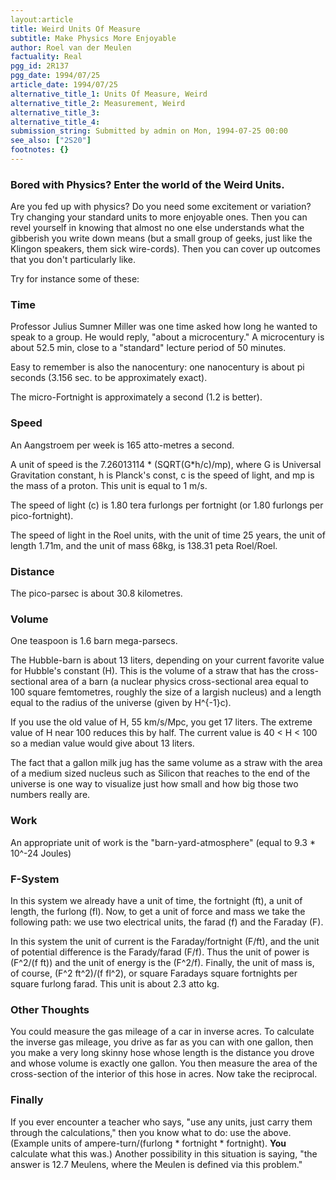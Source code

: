 ```yaml
---
layout:article
title: Weird Units Of Measure
subtitle: Make Physics More Enjoyable
author: Roel van der Meulen
factuality: Real
pgg_id: 2R137
pgg_date: 1994/07/25
article_date: 1994/07/25
alternative_title_1: Units Of Measure, Weird
alternative_title_2: Measurement, Weird
alternative_title_3: 
alternative_title_4: 
submission_string: Submitted by admin on Mon, 1994-07-25 00:00
see_also: ["2S20"]
footnotes: {}
---
```

<div>
<h3>Bored with Physics? Enter the world of the Weird Units.</h3>
<p>Are you fed up with physics? Do you need some excitement or variation? Try changing your standard units to more enjoyable ones. Then you can revel yourself in knowing that almost no one else understands what the gibberish you write down means (but a small group of geeks, just like the Klingon speakers, them sick wire-cords). Then you can cover up outcomes that you don't particularly like.</p>
<p>Try for instance some of these:</p>
<h3>Time</h3>
<p>Professor Julius Sumner Miller was one time asked how long he wanted to speak to a group. He would reply, "about a microcentury." A microcentury is about 52.5 min, close to a "standard" lecture period of 50 minutes.</p>
<p>Easy to remember is also the nanocentury: one nanocentury is about pi seconds (3.156 sec. to be approximately exact).</p>
<p>The micro-Fortnight is approximately a second (1.2 is better).</p>
<h3>Speed</h3>
<p>An Aangstroem per week is 165 atto-metres a second.</p>
<p>A unit of speed is the 7.26013114 * (SQRT(G*h/c)/mp), where G is Universal Gravitation constant, h is Planck's const, c is the speed of light, and mp is the mass of a proton. This unit is equal to 1 m/s.</p>
<p>The speed of light (c) is 1.80 tera furlongs per fortnight (or 1.80 furlongs per pico-fortnight).</p>
<p>The speed of light in the Roel units, with the unit of time 25 years, the unit of length 1.71m, and the unit of mass 68kg, is 138.31 peta Roel/Roel.</p>
<h3>Distance</h3>
<p>The pico-parsec is about 30.8 kilometres.</p>
<h3>Volume</h3>
<p>One teaspoon is 1.6 barn mega-parsecs.</p>
<p>The Hubble-barn is about 13 liters, depending on your current favorite value for Hubble's constant (H). This is the volume of a straw that has the cross-sectional area of a barn (a nuclear physics cross-sectional area equal to 100 square femtometres, roughly the size of a largish nucleus) and a length equal to the radius of the universe (given by H^{-1}c).</p>
<p>If you use the old value of H, 55 km/s/Mpc, you get 17 liters. The extreme value of H near 100 reduces this by half. The current value is 40 &lt; H &lt; 100 so a median value would give about 13 liters.</p>
<p>The fact that a gallon milk jug has the same volume as a straw with the area of a medium sized nucleus such as Silicon that reaches to the end of the universe is one way to visualize just how small and how big those two numbers really are.</p>
<h3>Work</h3>
<p>An appropriate unit of work is the "barn-yard-atmosphere" (equal to 9.3 * 10^-24 Joules)</p>
<h3>F-System</h3>
<p>In this system we already have a unit of time, the fortnight (ft), a unit of length, the furlong (fl). Now, to get a unit of force and mass we take the following path: we use two electrical units, the farad (f) and the Faraday (F).</p>
<p>In this system the unit of current is the Faraday/fortnight (F/ft), and the unit of potential difference is the Farady/farad (F/f). Thus the unit of power is (F^2/(f ft)) and the unit of energy is the (F^2/f). Finally, the unit of mass is, of course, (F^2 ft^2)/(f fl^2), or square Faradays square fortnights per square furlong farad. This unit is about 2.3 atto kg.</p>
<h3>Other Thoughts</h3>
<p>You could measure the gas mileage of a car in inverse acres. To calculate the inverse gas mileage, you drive as far as you can with one gallon, then you make a very long skinny hose whose length is the distance you drove and whose volume is exactly one gallon. You then measure the area of the cross-section of the interior of this hose in acres. Now take the reciprocal.</p>
<h3>Finally</h3>
<p>If you ever encounter a teacher who says, "use any units, just carry them through the calculations," then you know what to do: use the above. (Example units of ampere-turn/(furlong * fortnight * fortnight). <strong>You</strong> calculate what this was.) Another possibility in this situation is saying, "the answer is 12.7 Meulens, where the Meulen is defined via this problem."</p>
</div>
